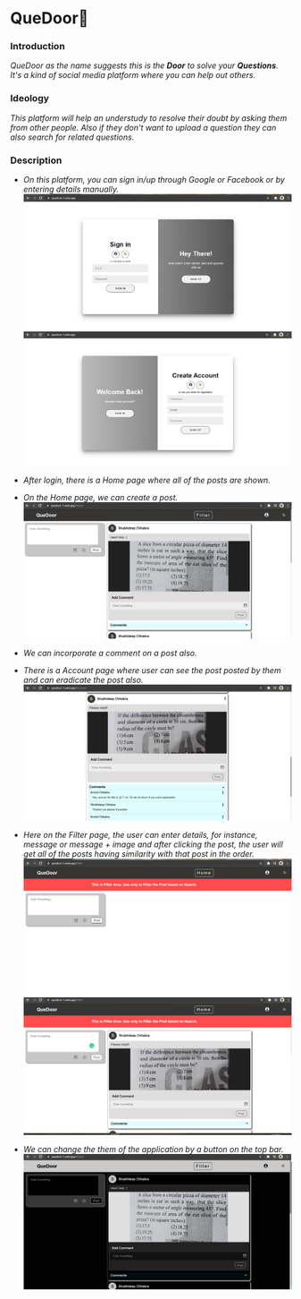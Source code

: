# QueDoor🚀

### Introduction

<p>
<em>

QueDoor as the name suggests this is the <b>Door</b> to solve your <b>Questions</b>. It's a kind of social media platform where you can help out others.
</em>

</p>

### Ideology

<p>
<em>
This platform will help an understudy to resolve their doubt by asking them from other people.
Also if they don't want to upload a question they can also search for related questions.

</em>
</p>

### Description

<p>
<em>

- On this platform, you can sign in/up through Google or Facebook or by entering details manually.
  <br>
  <img src="https://github.com/Shubhdeep12/QueDoor/blob/master/Assets/signin.png" alt="Signin">
  <br>
  <img src="https://github.com/Shubhdeep12/QueDoor/blob/master/Assets/signup.png" alt="Signup">

- After login, there is a Home page where all of the posts are shown.

- On the Home page, we can create a post.
  <br>
  <img src="https://github.com/Shubhdeep12/QueDoor/blob/master/Assets/Home1.png" alt="HOME">

- We can incorporate a comment on a post also.
- There is a Account page where user can see the post posted by them and can eradicate the post also.
  <br>
  <img src="https://github.com/Shubhdeep12/QueDoor/blob/master/Assets/account.png" alt="comment">

- Here on the Filter page, the user can enter details, for instance, message or message + image and after clicking the post, the user will get all of the posts having similarity with that post in the order.
  <br>
  <img src="https://github.com/Shubhdeep12/QueDoor/blob/master/Assets/Filter1.png" alt="filter1">
  <br>
  <img src="https://github.com/Shubhdeep12/QueDoor/blob/master/Assets/filter2.png" alt="filter2">

- We can change the them of the application by a button on the top bar.
  <br>
  <img src="https://github.com/Shubhdeep12/QueDoor/blob/master/Assets/home_dark.png" alt="dark">

</em>
</p>
